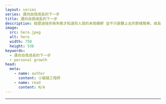 ```yaml
---
layout: series
series: 邁向自我成長的下一步
title: 邁向自我成長的下一步
description: 經歷過挫折與失敗才知道別人說的未雨綢繆 並不只是聽上去的那樣簡單。成長是一個漫長的道路，而自發的成長更是難能可貴。當學會了自發後，為了達到更好的成果，規劃與自律將會是下一個挑戰。
image:
  src: hero.jpeg
  alt: hero
  width: 750
  height: 536
keywords:
  - 邁向自我成長的下一步
  - personal growth
head:
  meta:
    - name: author
      content: 小貓貓工程師
    - name: read
      content: N/A
---
```


---
